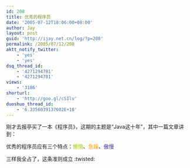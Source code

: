 ```yaml
---
id: 208
title: 优秀的程序员
date: '2005-07-12T18:06:00+08:00'
author: Jay
layout: post
guid: 'http://ijay.net.cn/log/?p=208'
permalink: /2005/07/12/208
aktt_notify_twitter:
    - 'yes'
    - 'yes'
dsq_thread_id:
    - '4271294781'
    - '4271294781'
views:
    - '3186'
shorturl:
    - 'http://goo.gl/cSIlv'
duoshuo_thread_id:
    - '6.3356039137602E+18'
---
```


刚才去报亭买了一本《程序员》，这期的主题是“Java这十年”，其中一篇文章讲到：

优秀的程序员应有三个特点：<span style="color: #99cc00;">懒惰</span>、<span style="color: #ff9900;">急躁</span>、<span style="color: #333399;">傲慢</span>

三样我全占了，这条准则成立 :twisted: